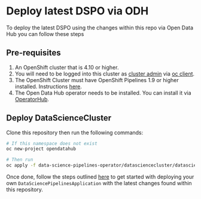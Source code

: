 # Deploy latest DSPO via ODH 

To deploy the latest DSPO using the changes within this repo via Open Data Hub you can follow these steps


## Pre-requisites
1. An OpenShift cluster that is 4.10 or higher.
2. You will need to be logged into this cluster as [cluster admin] via [oc client].
3. The OpenShift Cluster must have OpenShift Pipelines 1.9 or higher installed. Instructions [here][OCP Pipelines Operator].
4. The Open Data Hub operator needs to be installed. You can install it via [OperatorHub][installodh].


## Deploy DataScienceCluster

Clone this repository then run the following commands: 

```bash 
# If this namespace does not exist
oc new-project opendatahub

# Then run
oc apply -f data-science-pipelines-operator/datasciencecluster/datasciencecluster.yaml -n opendatahub
```

Once done, follow the steps outlined [here][dspa] to get started with deploying your own 
`DataSciencePipelinesApplication` with the latest changes found within this repository.

[cluster admin]: https://docs.openshift.com/container-platform/4.12/authentication/using-rbac.html#creating-cluster-admin_using-rbac
[oc client]: https://mirror.openshift.com/pub/openshift-v4/x86_64/clients/ocp/latest/openshift-client-linux.tar.gz
[OCP Pipelines Operator]: https://docs.openshift.com/container-platform/4.12/cicd/pipelines/installing-pipelines.html#op-installing-pipelines-operator-in-web-console_installing-pipelines
[installodh]: https://opendatahub.io/docs/getting-started/quick-installation.html
[dspa]: https://github.com/opendatahub-io/data-science-pipelines-operator#deploy-dsp-instance

